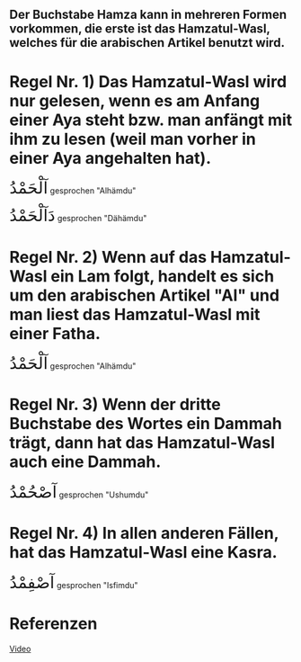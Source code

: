 ## Der Buchstabe Hamza kann in mehreren Formen vorkommen, die erste ist das Hamzatul-Wasl, welches für die arabischen Artikel benutzt wird.

# Regel Nr. 1) Das Hamzatul-Wasl wird nur gelesen, wenn es am Anfang einer Aya steht bzw. man anfängt mit ihm zu lesen (weil man vorher in einer Aya angehalten hat).

<span style="font-size: 22pt">آلْحَمْدُ</span>
gesprochen "Alhämdu"

<span style="font-size: 22pt">دَآلْحَمْدُ</span>
gesprochen "Dähämdu"

# Regel Nr. 2) Wenn auf das Hamzatul-Wasl ein Lam folgt, handelt es sich um den arabischen Artikel "Al" und man liest das Hamzatul-Wasl mit einer Fatha.

<span style="font-size: 22pt">آلْحَمْدُ</span>
gesprochen "Alhämdu"

# Regel Nr. 3) Wenn der dritte Buchstabe des Wortes ein Dammah trägt, dann hat das Hamzatul-Wasl auch eine Dammah.

<span style="font-size: 22pt">آصْحُمْدُ</span>
gesprochen "Ushumdu"

# Regel Nr. 4) In allen anderen Fällen, hat das Hamzatul-Wasl eine Kasra.

<span style="font-size: 22pt">آصْفِمْدُ</span>
gesprochen "Isfimdu"

# Referenzen
[Video](https://www.youtube.com/watch?v=apQ4OpzDTzU)

